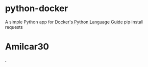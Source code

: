 # python-docker

A simple Python app for [Docker's Python Language Guide](https://docs.docker.com/language/python)
pip install requests

# Amilcar30 




.

